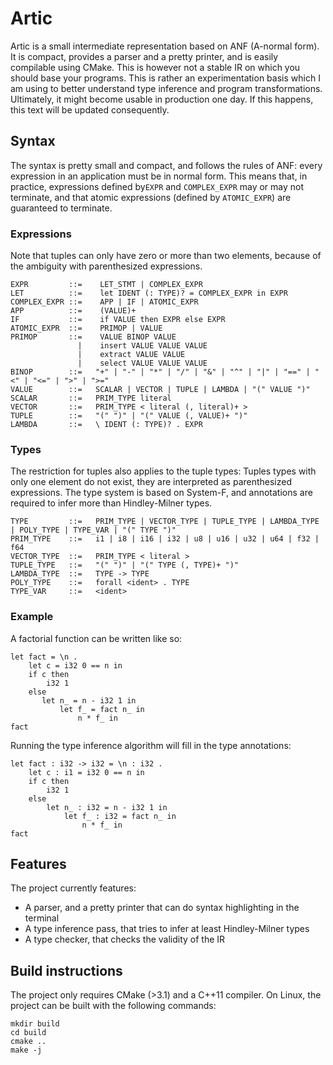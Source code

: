 # Artic

Artic is a small intermediate representation based on ANF (A-normal form).
It is compact, provides a parser and a pretty printer, and is easily compilable using CMake.
This is however not a stable IR on which you should base your programs.
This is rather an experimentation basis which I am using to better understand type inference and program transformations.
Ultimately, it might become usable in production one day. If this happens, this text will be updated consequently.

## Syntax

The syntax is pretty small and compact, and follows the rules of ANF: every expression in an application must be in normal form.
This means that, in practice, expressions defined by`EXPR` and `COMPLEX_EXPR` may or may not terminate, and that atomic expressions (defined by `ATOMIC_EXPR`) are guaranteed to terminate.

### Expressions

Note that tuples can only have zero or more than two elements, because of the ambiguity with parenthesized expressions.

    EXPR         ::=    LET_STMT | COMPLEX_EXPR
    LET          ::=    let IDENT (: TYPE)? = COMPLEX_EXPR in EXPR
    COMPLEX_EXPR ::=    APP | IF | ATOMIC_EXPR
    APP          ::=    (VALUE)+
    IF           ::=    if VALUE then EXPR else EXPR
    ATOMIC_EXPR  ::=    PRIMOP | VALUE
    PRIMOP       ::=    VALUE BINOP VALUE
                   |    insert VALUE VALUE VALUE
                   |    extract VALUE VALUE
                   |    select VALUE VALUE VALUE
    BINOP        ::=   "+" | "-" | "*" | "/" | "&" | "^" | "|" | "==" | "<" | "<=" | ">" | ">="
    VALUE        ::=   SCALAR | VECTOR | TUPLE | LAMBDA | "(" VALUE ")"
    SCALAR       ::=   PRIM_TYPE literal
    VECTOR       ::=   PRIM_TYPE < literal (, literal)+ >
    TUPLE        ::=   "(" ")" | "(" VALUE (, VALUE)+ ")"
    LAMBDA       ::=   \ IDENT (: TYPE)? . EXPR
    
### Types

The restriction for tuples also applies to the tuple types: Tuples types with only one element do not exist, they are interpreted as parenthesized expressions.
The type system is based on System-F, and annotations are required to infer more than Hindley-Milner types.

    TYPE         ::=   PRIM_TYPE | VECTOR_TYPE | TUPLE_TYPE | LAMBDA_TYPE | POLY_TYPE | TYPE_VAR | "(" TYPE ")"
    PRIM_TYPE    ::=   i1 | i8 | i16 | i32 | u8 | u16 | u32 | u64 | f32 | f64
    VECTOR_TYPE  ::=   PRIM_TYPE < literal >
    TUPLE_TYPE   ::=   "(" ")" | "(" TYPE (, TYPE)+ ")"
    LAMBDA_TYPE  ::=   TYPE -> TYPE
    POLY_TYPE    ::=   forall <ident> . TYPE
    TYPE_VAR     ::=   <ident>

### Example

A factorial function can be written like so:

    let fact = \n . 
        let c = i32 0 == n in 
        if c then
            i32 1
        else
           let n_ = n - i32 1 in 
               let f_ = fact n_ in 
                   n * f_ in 
    fact
    
Running the type inference algorithm will fill in the type annotations:

    let fact : i32 -> i32 = \n : i32 . 
        let c : i1 = i32 0 == n in 
        if c then
            i32 1
        else
            let n_ : i32 = n - i32 1 in 
                let f_ : i32 = fact n_ in 
                    n * f_ in 
    fact
    
## Features

The project currently features:

- A parser, and a pretty printer that can do syntax highlighting in the terminal
- A type inference pass, that tries to infer at least Hindley-Milner types
- A type checker, that checks the validity of the IR
    
## Build instructions

The project only requires CMake (>3.1) and a C++11 compiler. On Linux, the project can be built with the following commands:

    mkdir build
    cd build
    cmake ..
    make -j
